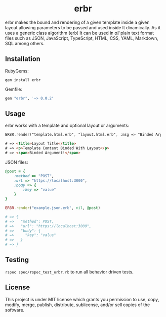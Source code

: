 # <div align="center"> erbr </div>
erbr makes the bound and rendering of a given template inside a given layout allowing parameters to be passed and used inside It dinamically. As it uses a generic class algorithm (erb) It can be used in *all* plain text format files such as JSON, JavaScript, TypeScript, HTML, CSS, YAML, Markdown, SQL among others.

## Installation
RubyGems:
```
gem install erbr
```

Gemfile: 
```sh
gem "erbr", '~> 0.0.2'
```

## Usage
erbr works with a template and optional layout or arguments:
<br>
```html
ERBR.render("template.html.erb", "layout.html.erb", :msg => "Binded Argument!")

# => <title>Layout Title</title>
# => <p>Template Content Binded With Layout</p>
# => <span>Binded Argument!</span>
```
JSON files:
```ruby
@post = {
    :method => "POST",
    :url => "https://localhost:3000",
    :body => {
        :key => "value"
    }
}

ERBR.render("example.json.erb", nil, @post)

# => {
# =>   "method": POST,
# =>   "url": "https://localhost:3000",
# =>   "body": {
# =>     "key": "value"
# =>   }
# => }
```
<div align="center">

</div>

## Testing
```rspec spec/rspec_test_erbr.rb``` to run all behavior driven tests.
<br>

## License
This project is under MIT license which grants you permission to use, copy, modify, merge, publish, distribute, sublicense, and/or sell copies of the software.
